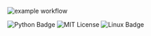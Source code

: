 ![example workflow](https://github.com/DillonMichels/CSC510-Group4/actions/workflows/python-app.yml/badge.svg)


![Python Badge](https://img.shields.io/badge/Python-14354C?style=for-the-badge&logo=python&logoColor=yellow)
![MIT License](https://img.shields.io/badge/License-MIT-yellow?style=for-the-badge)
![Linux Badge](https://img.shields.io/badge/Linux-FCC624?style=for-the-badge&logo=linux&logoColor=white&color=purple)